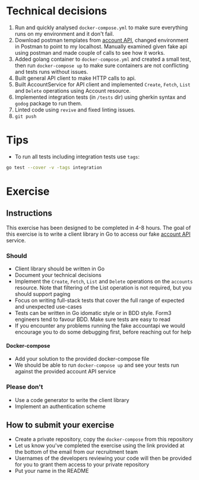 # Technical decisions

1. Run and quickly analysed `docker-compose.yml` to make sure everything runs on my environment and it don't fail.
2. Download postman templates from [account API](http://api-docs.form3.tech/api.html#organisation-accounts), changed environment in Postman to point to my localhost. Manually examined given fake api using postman and made couple of calls to see how it works.
3. Added golang container to `docker-compose.yml` and created a small test, then run `docker-compose up` to make sure containers are not conflicting and tests runs without issues.
4. Built general API client to make HTTP calls to api. 
5. Built AccountService for API client and implemented `Create`, `Fetch`, `List` and `Delete` operations using Account resource.
6. Implemented integration tests (in `/tests` dir) using gherkin syntax and `godog` package to run them.
7. Linted code using `revive` and fixed linting issues.
8. `git push`

# Tips
* To run all tests including integration tests use `tags`:

```bash
go test --cover -v -tags integration
```


# Exercise

## Instructions

This exercise has been designed to be completed in 4-8 hours. The goal of this exercise is to write a client library 
in Go to access our fake [account API](http://api-docs.form3.tech/api.html#organisation-accounts) service. 

### Should
- Client library should be written in Go
- Document your technical decisions
- Implement the `Create`, `Fetch`, `List` and `Delete` operations on the `accounts` resource. Note that filtering of the List operation is not required, but you should support paging
- Focus on writing full-stack tests that cover the full range of expected and unexpected use-cases
 - Tests can be written in Go idomatic style or in BDD style. Form3 engineers tend to favour BDD. Make sure tests are easy to read
 - If you encounter any problems running the fake accountapi we would encourage you to do some debugging first, 
before reaching out for help

#### Docker-compose

 - Add your solution to the provided docker-compose file
 - We should be able to run `docker-compose up` and see your tests run against the provided account API service 

### Please don't
- Use a code generator to write the client library
- Implement an authentication scheme

## How to submit your exercise
- Create a private repository, copy the `docker-compose` from this repository
- Let us know you've completed the exercise using the link provided at the bottom of the email from our recruitment team
- Usernames of the developers reviewing your code will then be provided for you to grant them access to your private repository
- Put your name in the README
